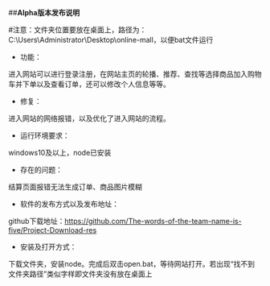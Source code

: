 ##**Alpha版本发布说明**

#注意：文件夹位置要放在桌面上，路径为：C:\Users\Administrator\Desktop\online-mall，以便bat文件运行

* 功能：

进入网站可以进行登录注册，在网站主页的轮播、推荐、查找等选择商品加入购物车并下单以及查看订单，还可以修改个人信息等等。

* 修复：

进入网站的网络报错，以及优化了进入网站的流程。

* 运行环境要求：

windows10及以上，node已安装

* 存在的问题：

结算页面报错无法生成订单、商品图片模糊

* 软件的发布方式以及发布地址：

github下载地址：https://github.com/The-words-of-the-team-name-is-five/Project-Download-res

* 安装及打开方式：

下载文件夹，安装node。完成后双击open.bat，等待网站打开。若出现“找不到文件夹路径”类似字样即文件夹没有放在桌面上
